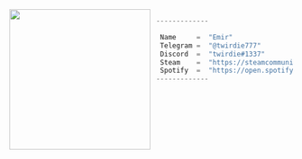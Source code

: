 <img align="left" src="https://i.imgur.com/bnMGJ6N.gif)" width="250" /> 

```python
 -------------

  Name     =  "Emir"
  Telegram =  "@twirdie777"
  Discord  =  "twirdie#1337"
  Steam    =  "https://steamcommunity.com/id/twirdie1337/"
  Spotify  =  "https://open.spotify.com/user/313u5j33pelowrb2jmrpep2dwora"
 -------------
```
